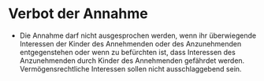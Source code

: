 # Verbot der Annahme

- Die Annahme darf nicht ausgesprochen werden, wenn ihr überwiegende Interessen der Kinder des Annehmenden oder des Anzunehmenden entgegenstehen oder wenn zu befürchten ist, dass Interessen des Anzunehmenden durch Kinder des Annehmenden gefährdet werden. Vermögensrechtliche Interessen sollen nicht ausschlaggebend sein.


